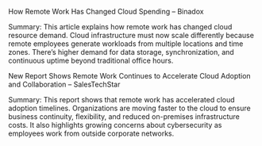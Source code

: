 How Remote Work Has Changed Cloud Spending – Binadox

Summary: This article explains how remote work has changed cloud resource demand. Cloud infrastructure must now scale differently because remote employees generate workloads from multiple locations and time zones. There’s higher demand for data storage, synchronization, and continuous uptime beyond traditional office hours.

New Report Shows Remote Work Continues to Accelerate Cloud Adoption and Collaboration – SalesTechStar

Summary: This report shows that remote work has accelerated cloud adoption timelines. Organizations are moving faster to the cloud to ensure business continuity, flexibility, and reduced on-premises infrastructure costs. It also highlights growing concerns about cybersecurity as employees work from outside corporate networks.
